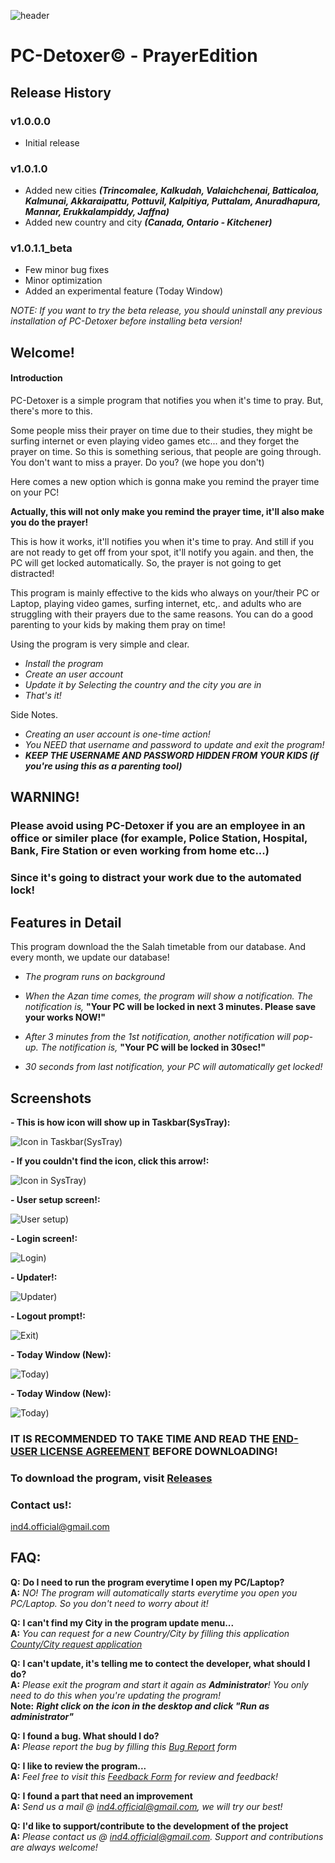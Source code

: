 ![header](/imgs/form_header.png)

# PC-Detoxer© - PrayerEdition

## Release History
### v1.0.0.0
- Initial release

### v1.0.1.0
- Added new cities ***(Trincomalee, Kalkudah, Valaichchenai, Batticaloa, Kalmunai, Akkaraipattu, Pottuvil, Kalpitiya, Puttalam, Anuradhapura, Mannar, Erukkalampiddy, Jaffna)***
- Added new country and city ***(Canada, Ontario - Kitchener)***

### v1.0.1.1_beta
- Few minor bug fixes
- Minor optimization
- Added an experimental feature (Today Window)

_NOTE: If you want to try the beta release, you should uninstall any previous installation of PC-Detoxer before installing beta version!_

## Welcome!
#### Introduction

PC-Detoxer is a simple program that notifies you when it's time to pray.
But, there's more to this.

Some people miss their prayer on time due to their studies, they might be surfing internet or even playing video games etc...
and they forget the prayer on time. 
So this is something serious, that people are going through. You don't want to miss a prayer. Do you? (we hope you don't)

Here comes a new option which is gonna make you remind the prayer time on your PC!

**Actually, this will not only make you remind the prayer time, it'll also make you do the prayer!**

This is how it works, it'll notifies you when it's time to pray. And still if you are not ready to get off from your spot,
it'll notify you again. and then, the PC will get locked automatically. So, the prayer is not going to get distracted!

This program is mainly effective to the kids who always on your/their PC or Laptop, playing video games, surfing internet, etc,.
and adults who are struggling with their prayers due to the same reasons.
You can do a good parenting to your kids by making them pray on time!

Using the program is very simple and clear.
- _Install the program_
- _Create an user account_
- _Update it by Selecting the country and the city you are in_
- _That's it!_

Side Notes.
- _Creating an user account is one-time action!_
- _You NEED that username and password to update and exit the program!_
- _**KEEP THE USERNAME AND PASSWORD HIDDEN FROM YOUR KIDS (if you're using this as a parenting tool)**_

## **WARNING!**
### Please avoid using PC-Detoxer if you are an employee in an office or similer place (for example, Police Station, Hospital, Bank, Fire Station or even working from home etc...)
### Since it's going to distract your work due to the automated lock!


## Features in Detail
This program download the the Salah timetable from our database. And every month, we update our database!

- _The program runs on background_

- _When the Azan time comes, the program will show a notification. The notification is,_ 
**"Your PC will be locked in next 3 minutes. Please save your works NOW!"**

- _After 3 minutes from the 1st notification, another notification will pop-up. The notification is,_ 
**"Your PC will be locked in 30sec!"**

- _30 seconds from last notification, your PC will automatically get locked!_

<!-- - _The program will automaticly check for updates every Monday and every first of the month (You need to be connected to internet!)_ -->

## Screenshots

**- This is how icon will show up in Taskbar(SysTray):**

![Icon in Taskbar(SysTray)](/imgs/icon_1.gif)


**- If you couldn't find the icon, click this arrow!:**

![Icon in SysTray)](/imgs/icon_2.gif)


**- User setup screen!:**

![User setup)](/imgs/3.png)


**- Login screen!:**

![Login)](/imgs/4.png)


**- Updater!:**

![Updater)](/imgs/5.png)


**- Logout prompt!:**

![Exit)](/imgs/10.png)


**- Today Window (New):**

![Today)](/imgs/today_1.gif)

**- Today Window (New):**

![Today)](/imgs/today_2.gif)

### IT IS RECOMMENDED TO TAKE TIME AND READ THE [END-USER LICENSE AGREEMENT](EULA.pdf) BEFORE DOWNLOADING!

### To download the program, visit [Releases](https://github.com/ind4mnl4t0r/PC-Detoxer-PrayerEdition/releases)

### Contact us!:
ind4.official@gmail.com

## FAQ:
**Q:** **Do I need to run the program everytime I open my PC/Laptop?**  
**A:** *NO! The program will automatically starts everytime you open you PC/Laptop. So you don't need to worry about it!*

**Q:** **I can't find my City in the program update menu...**  
**A:** *You can request for a new Country/City by filling this application [County/City request application](https://forms.gle/VWLVvrGecUNE6bTL8)*

**Q:** **I can't update, it's telling me to contect the developer, what should I do?**  
**A:** *Please exit the program and start it again as **Administrator**! You only need to do this when you're updating the program!*   
**Note:** _**Right click on the icon in the desktop and click "Run as administrator"**_  

**Q:** **I found a bug. What should I do?**  
**A:** *Please report the bug by filling this [Bug Report](https://forms.gle/DMdtgAswRPm6jgBv8) form*

**Q:** **I like to review the program...**  
**A:** *Feel free to visit this [Feedback Form](https://forms.gle/n9xEnDSfP1MF3acP9) for review and feedback!*

**Q:** **I found a part that need an improvement**  
**A:** *Send us a mail @ ind4.official@gmail.com, we will try our best!*

**Q:** **I'd like to support/contribute to the development of the project**  
**A:** *Please contact us @ ind4.official@gmail.com. Support and contributions are always welcome!*
